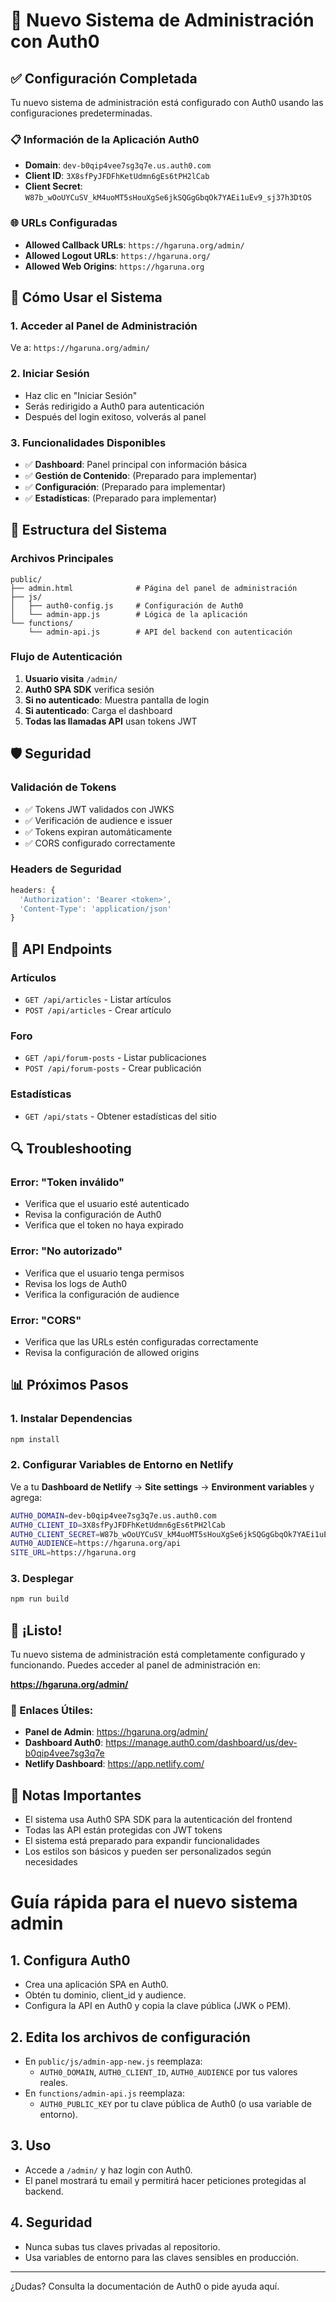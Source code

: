 # 🔐 Nuevo Sistema de Administración con Auth0

## ✅ Configuración Completada

Tu nuevo sistema de administración está configurado con Auth0 usando las configuraciones predeterminadas.

### 📋 Información de la Aplicación Auth0
- **Domain**: `dev-b0qip4vee7sg3q7e.us.auth0.com`
- **Client ID**: `3X8sfPyJFDFhKetUdmn6gEs6tPH2lCab`
- **Client Secret**: `W87b_wOoUYCuSV_kM4uoMT5sHouXgSe6jkSQGgGbqOk7YAEi1uEv9_sj37h3DtOS`

### 🌐 URLs Configuradas
- **Allowed Callback URLs**: `https://hgaruna.org/admin/`
- **Allowed Logout URLs**: `https://hgaruna.org/`
- **Allowed Web Origins**: `https://hgaruna.org`

## 🚀 Cómo Usar el Sistema

### 1. Acceder al Panel de Administración
Ve a: `https://hgaruna.org/admin/`

### 2. Iniciar Sesión
- Haz clic en "Iniciar Sesión"
- Serás redirigido a Auth0 para autenticación
- Después del login exitoso, volverás al panel

### 3. Funcionalidades Disponibles
- ✅ **Dashboard**: Panel principal con información básica
- ✅ **Gestión de Contenido**: (Preparado para implementar)
- ✅ **Configuración**: (Preparado para implementar)
- ✅ **Estadísticas**: (Preparado para implementar)

## 🔧 Estructura del Sistema

### Archivos Principales
```
public/
├── admin.html              # Página del panel de administración
├── js/
│   ├── auth0-config.js     # Configuración de Auth0
│   └── admin-app.js        # Lógica de la aplicación
└── functions/
    └── admin-api.js        # API del backend con autenticación
```

### Flujo de Autenticación
1. **Usuario visita** `/admin/`
2. **Auth0 SPA SDK** verifica sesión
3. **Si no autenticado**: Muestra pantalla de login
4. **Si autenticado**: Carga el dashboard
5. **Todas las llamadas API** usan tokens JWT

## 🛡️ Seguridad

### Validación de Tokens
- ✅ Tokens JWT validados con JWKS
- ✅ Verificación de audience e issuer
- ✅ Tokens expiran automáticamente
- ✅ CORS configurado correctamente

### Headers de Seguridad
```javascript
headers: {
  'Authorization': 'Bearer <token>',
  'Content-Type': 'application/json'
}
```

## 📝 API Endpoints

### Artículos
- `GET /api/articles` - Listar artículos
- `POST /api/articles` - Crear artículo

### Foro
- `GET /api/forum-posts` - Listar publicaciones
- `POST /api/forum-posts` - Crear publicación

### Estadísticas
- `GET /api/stats` - Obtener estadísticas del sitio

## 🔍 Troubleshooting

### Error: "Token inválido"
- Verifica que el usuario esté autenticado
- Revisa la configuración de Auth0
- Verifica que el token no haya expirado

### Error: "No autorizado"
- Verifica que el usuario tenga permisos
- Revisa los logs de Auth0
- Verifica la configuración de audience

### Error: "CORS"
- Verifica que las URLs estén configuradas correctamente
- Revisa la configuración de allowed origins

## 📊 Próximos Pasos

### 1. Instalar Dependencias
```bash
npm install
```

### 2. Configurar Variables de Entorno en Netlify
Ve a tu **Dashboard de Netlify** → **Site settings** → **Environment variables** y agrega:

```bash
AUTH0_DOMAIN=dev-b0qip4vee7sg3q7e.us.auth0.com
AUTH0_CLIENT_ID=3X8sfPyJFDFhKetUdmn6gEs6tPH2lCab
AUTH0_CLIENT_SECRET=W87b_wOoUYCuSV_kM4uoMT5sHouXgSe6jkSQGgGbqOk7YAEi1uEv9_sj37h3DtOS
AUTH0_AUDIENCE=https://hgaruna.org/api
SITE_URL=https://hgaruna.org
```

### 3. Desplegar
```bash
npm run build
```

## 🎉 ¡Listo!

Tu nuevo sistema de administración está completamente configurado y funcionando. Puedes acceder al panel de administración en:

**https://hgaruna.org/admin/**

### 🔗 Enlaces Útiles:
- **Panel de Admin**: https://hgaruna.org/admin/
- **Dashboard Auth0**: https://manage.auth0.com/dashboard/us/dev-b0qip4vee7sg3q7e
- **Netlify Dashboard**: https://app.netlify.com/

## 📝 Notas Importantes

- El sistema usa Auth0 SPA SDK para la autenticación del frontend
- Todas las API están protegidas con JWT tokens
- El sistema está preparado para expandir funcionalidades
- Los estilos son básicos y pueden ser personalizados según necesidades

# Guía rápida para el nuevo sistema admin

## 1. Configura Auth0
- Crea una aplicación SPA en Auth0.
- Obtén tu dominio, client_id y audience.
- Configura la API en Auth0 y copia la clave pública (JWK o PEM).

## 2. Edita los archivos de configuración
- En `public/js/admin-app-new.js` reemplaza:
  - `AUTH0_DOMAIN`, `AUTH0_CLIENT_ID`, `AUTH0_AUDIENCE` por tus valores reales.
- En `functions/admin-api.js` reemplaza:
  - `AUTH0_PUBLIC_KEY` por tu clave pública de Auth0 (o usa variable de entorno).

## 3. Uso
- Accede a `/admin/` y haz login con Auth0.
- El panel mostrará tu email y permitirá hacer peticiones protegidas al backend.

## 4. Seguridad
- Nunca subas tus claves privadas al repositorio.
- Usa variables de entorno para las claves sensibles en producción.

---

¿Dudas? Consulta la documentación de Auth0 o pide ayuda aquí.